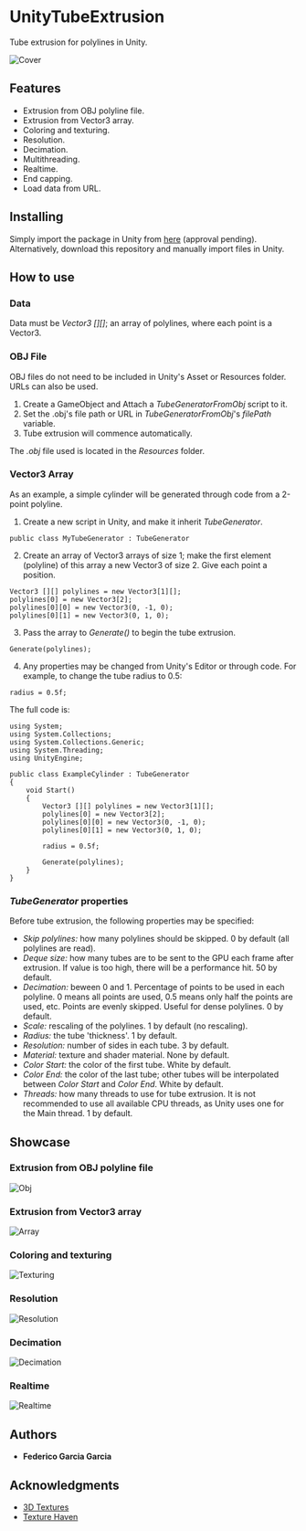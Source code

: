 # UnityTubeExtrusion
Tube extrusion for polylines in Unity.

![Cover](https://raw.githubusercontent.com/FedericoGarciaGarcia/UnityTubeExtrusion/master/Images/Tubes.png)

## Features

* Extrusion from OBJ polyline file.
* Extrusion from Vector3 array.
* Coloring and texturing.
* Resolution.
* Decimation.
* Multithreading.
* Realtime.
* End capping.
* Load data from URL.

## Installing

Simply import the package in Unity from [here](https://assetstore.unity.com/packages/slug/170643) (approval pending). Alternatively, download this repository and manually import files in Unity.

## How to use

### Data

Data must be *Vector3 \[\]\[\]*; an array of polylines, where each point is a Vector3.

### OBJ File
OBJ files do not need to be included in Unity's Asset or Resources folder. URLs can also be used.

1. Create a GameObject and Attach a *TubeGeneratorFromObj* script to it.
2. Set the .obj's file path or URL in *TubeGeneratorFromObj*'s *filePath* variable.
3. Tube extrusion will commence automatically.

The *.obj* file used is located in the *Resources* folder.

### Vector3 Array

As an example, a simple cylinder will be generated through code from a 2-point polyline.

1. Create a new script in Unity, and make it inherit *TubeGenerator*.

```
public class MyTubeGenerator : TubeGenerator
```

2. Create an array of Vector3 arrays of size 1; make the first element (polyline) of this array a new Vector3 of size 2. Give each point a position.

```
Vector3 [][] polylines = new Vector3[1][];
polylines[0] = new Vector3[2];
polylines[0][0] = new Vector3(0, -1, 0);
polylines[0][1] = new Vector3(0, 1, 0);
```

3. Pass the array to *Generate()* to begin the tube extrusion.

```
Generate(polylines);
```

4. Any properties may be changed from Unity's Editor or through code. For example, to change the tube radius to 0.5:

```
radius = 0.5f;
```

The full code is:

```
using System;
using System.Collections;
using System.Collections.Generic;
using System.Threading;
using UnityEngine;

public class ExampleCylinder : TubeGenerator
{
	void Start()
	{
		Vector3 [][] polylines = new Vector3[1][];
		polylines[0] = new Vector3[2];
		polylines[0][0] = new Vector3(0, -1, 0);
		polylines[0][1] = new Vector3(0, 1, 0);
		
		radius = 0.5f;
		
		Generate(polylines);
	}
}
```

### *TubeGenerator* properties

Before tube extrusion, the following properties may be specified:

* *Skip polylines:* how many polylines should be skipped. 0 by default (all polylines are read).
* *Deque size:* how many tubes are to be sent to the GPU each frame after extrusion. If value is too high, there will be a performance hit. 50 by default.
* *Decimation:* beween 0 and 1. Percentage of points to be used in each polyline. 0 means all points are used, 0.5 means only half the points are used, etc. Points are evenly skipped. Useful for dense polylines. 0 by default.
* *Scale:* rescaling of the polylines. 1 by default (no rescaling).
* *Radius:* the tube 'thickness'. 1 by default.
* *Resolution:* number of sides in each tube. 3 by default.
* *Material:* texture and shader material. None by default.
* *Color Start:* the color of the first tube. White by default.
* *Color End:* the color of the last tube; other tubes will be interpolated between *Color Start* and *Color End*. White by default.
* *Threads:* how many threads to use for tube extrusion. It is not recommended to use all available CPU threads, as Unity uses one for the Main thread. 1 by default.

## Showcase

### Extrusion from OBJ polyline file
![Obj](https://raw.githubusercontent.com/FedericoGarciaGarcia/UnityTubeExtrusion/master/Images/Corpus%20callosum%20AO.jpg)

### Extrusion from Vector3 array
![Array](https://raw.githubusercontent.com/FedericoGarciaGarcia/UnityTubeExtrusion/master/Images/Coil.png)

### Coloring and texturing
![Texturing](https://raw.githubusercontent.com/FedericoGarciaGarcia/UnityTubeExtrusion/master/Images/Texturing.png)

### Resolution
![Resolution](https://raw.githubusercontent.com/FedericoGarciaGarcia/UnityTubeExtrusion/master/Images/Resolution.png)

### Decimation
![Decimation](https://raw.githubusercontent.com/FedericoGarciaGarcia/UnityTubeExtrusion/master/Images/Decimation.png)

### Realtime
![Realtime](https://raw.githubusercontent.com/FedericoGarciaGarcia/UnityTubeExtrusion/master/Images/frames.png)

## Authors

* **Federico Garcia Garcia**

## Acknowledgments

* [3D Textures](https://3dtextures.me/)
* [Texture Haven](https://texturehaven.com/textures/)
